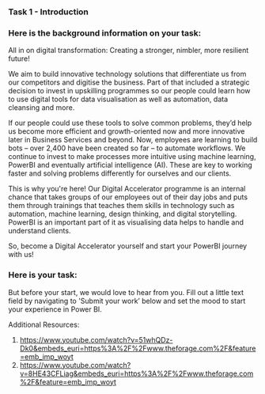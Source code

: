  <h3>Task 1 - Introduction</h3>
 
 <h3>Here is the background information on your task:</h3>
 All in on digital transformation: Creating a stronger, nimbler, more resilient future! 
 
 We aim to build innovative technology solutions that differentiate us from our competitors and digitise the business. Part of that included a strategic decision to 
 invest in upskilling programmes so our people could learn how to use digital tools for data visualisation as well as automation, data cleansing and more.
 
 If our people could use these tools to solve common problems, they’d help us become more efficient and growth-oriented now and more innovative later in Business 
 Services and beyond. Now, employees are learning to build bots – over 2,400 have been created so far – to automate workflows. We continue to invest to make processes 
 more intuitive using machine learning, PowerBI and eventually artificial intelligence (AI). These are key to working faster and solving problems differently for 
 ourselves and our clients.
 
 This is why you're here! Our Digital Accelerator programme is an internal chance that takes groups of our employees out of their day jobs and puts them through 
 trainings that teaches them skills in technology such as automation, machine learning, design thinking, and digital storytelling. PowerBI is an important part of 
 it as visualising data helps to handle and understand clients.
 
 So, become a Digital Accelerator yourself and start your PowerBI journey with us! 
 
 <h3>Here is your task:</h3>
 But before your start, we would love to hear from you. Fill out a little text field by navigating to 'Submit your work’ below and set the mood to start your 
 experience in Power BI.
 
 Additional Resources:
 1. https://www.youtube.com/watch?v=51whQDz-Dk0&embeds_euri=https%3A%2F%2Fwww.theforage.com%2F&feature=emb_imp_woyt
 2. https://www.youtube.com/watch?v=8HE43CFLiag&embeds_euri=https%3A%2F%2Fwww.theforage.com%2F&feature=emb_imp_woyt
